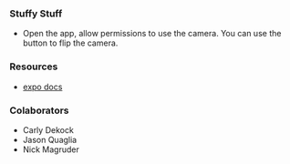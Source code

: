 ### Stuffy Stuff
* Open the app, allow permissions to use the camera. You can use the button to flip the camera.
### Resources
* [expo docs](https://docs.expo.io/versions/latest/sdk/camera/)

### Colaborators
* Carly Dekock
* Jason Quaglia
* Nick Magruder